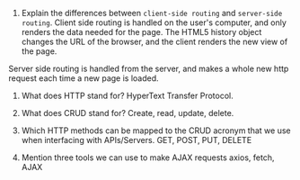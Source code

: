 1.  Explain the differences between `client-side routing` and `server-side routing`.
    Client side routing is handled on the user's computer, and only renders the data needed for the page. The HTML5 history object changes the URL of the browser, and the client renders the new view of the page.

Server side routing is handled from the server, and makes a whole new http request each time a new page is loaded.

1.  What does HTTP stand for?
    HyperText Transfer Protocol.

1.  What does CRUD stand for?
    Create, read, update, delete.
1.  Which HTTP methods can be mapped to the CRUD acronym that we use when interfacing with APIs/Servers.
    GET, POST, PUT, DELETE
1.  Mention three tools we can use to make AJAX requests
    axios, fetch, AJAX
